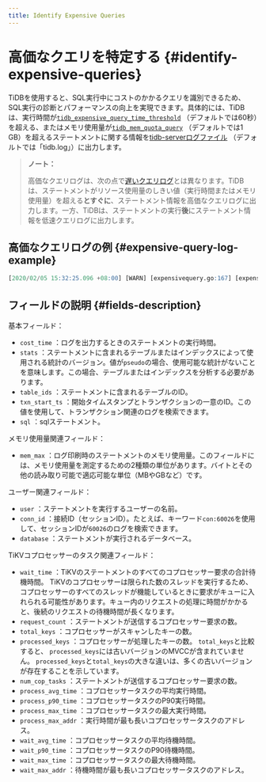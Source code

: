 ```yaml
---
title: Identify Expensive Queries
---
```


# 高価なクエリを特定する {#identify-expensive-queries}

TiDBを使用すると、SQL実行中にコストのかかるクエリを識別できるため、SQL実行の診断とパフォーマンスの向上を実現できます。具体的には、TiDBは、実行時間が[`tidb_expensive_query_time_threshold`](/system-variables.md#tidb_expensive_query_time_threshold) （デフォルトでは60秒）を超える、またはメモリ使用量が[`tidb_mem_quota_query`](/system-variables.md#tidb_mem_quota_query) （デフォルトでは1 GB）を超えるステートメントに関する情報を[tidb-serverログファイル](/tidb-configuration-file.md#logfile) （デフォルトでは「tidb.log」）に出力します。

> **ノート：**
>
> 高価なクエリログは、次の点で[遅いクエリログ](/identify-slow-queries.md)とは異なります。TiDBは、ステートメントがリソース使用量のしきい値（実行時間またはメモリ使用量）を超える**とすぐに**、ステートメント情報を高価なクエリログに出力します。一方、TiDBは、ステートメントの実行<strong>後</strong>にステートメント情報を低速クエリログに出力します。

## 高価なクエリログの例 {#expensive-query-log-example}

```sql
[2020/02/05 15:32:25.096 +08:00] [WARN] [expensivequery.go:167] [expensive_query] [cost_time=60.008338935s] [wait_time=0s] [request_count=1] [total_keys=70] [process_keys=65] [num_cop_tasks=1] [process_avg_time=0s] [process_p90_time=0s] [process_max_time=0s] [process_max_addr=10.0.1.9:20160] [wait_avg_time=0.002s] [wait_p90_time=0.002s] [wait_max_time=0.002s] [wait_max_addr=10.0.1.9:20160] [stats=t:pseudo] [conn_id=60026] [user=root] [database=test] [table_ids="[122]"] [txn_start_ts=414420273735139329] [mem_max="1035 Bytes (1.0107421875 KB)"] [sql="insert into t select sleep(1) from t"]
```

## フィールドの説明 {#fields-description}

基本フィールド：

-   `cost_time` ：ログを出力するときのステートメントの実行時間。
-   `stats` ：ステートメントに含まれるテーブルまたはインデックスによって使用される統計のバージョン。値が`pseudo`の場合、使用可能な統計がないことを意味します。この場合、テーブルまたはインデックスを分析する必要があります。
-   `table_ids` ：ステートメントに含まれるテーブルのID。
-   `txn_start_ts` ：開始タイムスタンプとトランザクションの一意のID。この値を使用して、トランザクション関連のログを検索できます。
-   `sql` ：sqlステートメント。

メモリ使用量関連フィールド：

-   `mem_max` ：ログ印刷時のステートメントのメモリ使用量。このフィールドには、メモリ使用量を測定するための2種類の単位があります。バイトとその他の読み取り可能で適応可能な単位（MBやGBなど）です。

ユーザー関連フィールド：

-   `user` ：ステートメントを実行するユーザーの名前。
-   `conn_id` ：接続ID（セッションID）。たとえば、キーワード`con:60026`を使用して、セッションIDが`60026`のログを検索できます。
-   `database` ：ステートメントが実行されるデータベース。

TiKVコプロセッサーのタスク関連フィールド：

-   `wait_time` ：TiKVのステートメントのすべてのコプロセッサー要求の合計待機時間。 TiKVのコプロセッサーは限られた数のスレッドを実行するため、コプロセッサーのすべてのスレッドが機能しているときに要求がキューに入れられる可能性があります。キュー内のリクエストの処理に時間がかかると、後続のリクエストの待機時間が長くなります。
-   `request_count` ：ステートメントが送信するコプロセッサー要求の数。
-   `total_keys` ：コプロセッサーがスキャンしたキーの数。
-   `processed_keys` ：コプロセッサーが処理したキーの数。 `total_keys`と比較すると、 `processed_keys`には古いバージョンのMVCCが含まれていません。 `processed_keys`と`total_keys`の大きな違いは、多くの古いバージョンが存在することを示しています。
-   `num_cop_tasks` ：ステートメントが送信するコプロセッサー要求の数。
-   `process_avg_time` ：コプロセッサータスクの平均実行時間。
-   `process_p90_time` ：コプロセッサータスクのP90実行時間。
-   `process_max_time` ：コプロセッサータスクの最大実行時間。
-   `process_max_addr` ：実行時間が最も長いコプロセッサータスクのアドレス。
-   `wait_avg_time` ：コプロセッサータスクの平均待機時間。
-   `wait_p90_time` ：コプロセッサータスクのP90待機時間。
-   `wait_max_time` ：コプロセッサータスクの最大待機時間。
-   `wait_max_addr` ：待機時間が最も長いコプロセッサータスクのアドレス。
